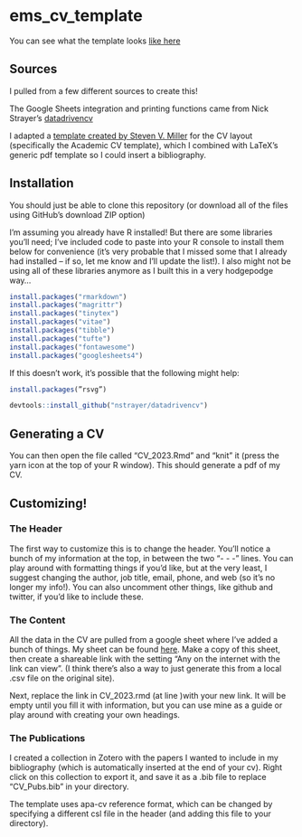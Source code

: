 # ems_cv_template

You can see what the template looks [like here](https://github.com/macklab/ems_cv_template/blob/main/CV_2023.pdf)

## Sources

I pulled from a few different sources to create this! 

The Google Sheets integration and printing functions came from Nick Strayer’s [datadrivencv](http://nickstrayer.me/datadrivencv/)

I adapted a [template created by Steven V. Miller](http://svmiller.com/stevetemplates/) for the CV layout (specifically the Academic CV template), which I combined with LaTeX’s generic pdf template so I could insert a bibliography. 

## Installation

You should just be able to clone this repository (or download all of the files using GitHub’s download ZIP option)

I’m assuming you already have R installed! But there are some libraries you’ll need; I’ve included code to paste into your R console to install them below for convenience (it’s very probable that I missed some that I already had installed – if so, let me know and I’ll update the list!). I also might not be using all of these libraries anymore as I built this in a very hodgepodge way… 

```r
install.packages("rmarkdown")
install.packages("magrittr")
install.packages("tinytex")
install.packages("vitae")
install.packages("tibble")
install.packages("tufte")
install.packages("fontawesome")
install.packages("googlesheets4")
```

If this doesn’t work, it’s possible that the following might help:

```r
install.packages(”rsvg”)

devtools::install_github("nstrayer/datadrivencv")
```

## Generating a CV

You can then open the file called “CV_2023.Rmd” and “knit” it (press the yarn icon at the top of your R window). This should generate a pdf of my CV.

## Customizing!

### The Header

The first way to customize this is to change the header. You’ll notice a bunch of my information at the top, in between the two “- - -” lines. You can play around with formatting things if you’d like, but at the very least, I suggest changing the author, job title, email, phone, and web (so it’s no longer my info!). You can also uncomment other things, like github and twitter, if you’d like to include these.

### The Content

All the data in the CV are pulled from a google sheet where I’ve added a bunch of things. My sheet can be found [here](https://docs.google.com/spreadsheets/d/1WgfzqcE2shTZ1QICDNYhCWhuOU8HAZfZwL3r89Ea0b0/edit#gid=917338460). Make a copy of this sheet, then create a shareable link with the setting “Any on the internet with the link can view”. (I think there’s also a way to just generate this from a local .csv file on the original site). 

Next, replace the link in CV_2023.rmd (at line )with your new link. It will be empty until you fill it with information, but you can use mine as a guide or play around with creating your own headings. 

### The Publications

I created a collection in Zotero with the papers I wanted to include in my bibliography (which is automatically inserted at the end of your cv). Right click on this collection to export it, and save it as a .bib file to replace “CV_Pubs.bib” in your directory. 

 

The template uses apa-cv reference format, which can be changed by specifying a different csl file in the header (and adding this file to your directory).
